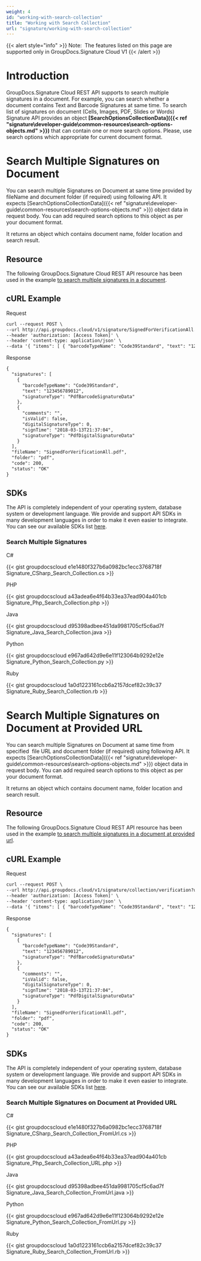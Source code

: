 ```yaml
---
weight: 4
id: "working-with-search-collection"
title: "Working with Search Collection"
url: "signature/working-with-search-collection"
---
```


{{< alert style="info" >}}
Note:  The features listed on this page are supported only in GroupDocs.Signature Cloud V1
{{< /alert >}}










# Introduction #

GroupDocs.Signature Cloud REST API supports to search multiple signatures in a document. For example, you can search whether a document contains Text and Barcode Signatures at same time. To search list of signatures on document (Cells, Images, PDF, Slides or Words) Signature API provides an object **[SearchOptionsCollectionData]({{< ref "signature\developer-guide\common-resources\search-options-objects.md" >}})** that can contain one or more search options. Please, use search options which appropriate for current document format.

# Search Multiple Signatures on Document #

You can search multiple Signatures on Document at same time provided by fileName and document folder (if required) using following API. It expects [SearchOptionsCollectionData]({{< ref "signature\developer-guide\common-resources\search-options-objects.md" >}}) object data in request body. You can add required search options to this object as per your document format.

It returns an object which contains document name, folder location and search result.

## Resource ##

The following GroupDocs.Signature Cloud REST API resource has been used in the example [to search multiple signatures in a document](https://apireference.groupdocs.cloud/signature/#!/Search/PostSearchCollection).

## cURL Example ##





 Request

```html 
curl --request POST \
--url http://api.groupdocs.cloud/v1/signature/SignedForVerificationAll.pdf/collection/search?folder#signed \
--header 'authorization: [Access Token]' \
--header 'content-type: application/json' \
--data '{ "items": [ { "barcodeTypeName": "Code39Standard", "text": "123456789012", "matchType": "Contains", "documentPageNumber": 1, "pagesSetup": { "firstPage": true, "lastPage": false, "oddPages": false, "evenPages": false, "pageNumbers": [  1 ] }, "searchAllPages": true, "OptionsType": "PdfSearchBarcodeOptionsData" }, { "documentPageNumber": 1, "pagesSetup": { "firstPage": true, "lastPage": false, "oddPages": false, "evenPages": false, "pageNumbers": [  1 ] }, "searchAllPages": true, "OptionsType": "PdfSearchDigitalOptionsData" } ] }'

 ```




 Response

```html 
{
  "signatures": [
    {
      "barcodeTypeName": "Code39Standard",
      "text": "123456789012",
      "signatureType": "PdfBarcodeSignatureData"
    },
    {
      "comments": "",
      "isValid": false,
      "digitalSignatureType": 0,
      "signTime": "2018-03-13T21:37:04",
      "signatureType": "PdfDigitalSignatureData"
    }
  ],
  "fileName": "SignedForVerificationAll.pdf",
  "folder": "pdf",
  "code": 200,
  "status": "OK"
}
 ```






## SDKs ##

The API is completely independent of your operating system, database system or development language. We provide and support API SDKs in many development languages in order to make it even easier to integrate. You can see our available SDKs list [here](https://github.com/groupdocs-signature-cloud).

### Search Multiple Signatures ###





 C#




{{< gist groupdocscloud e1e1480f327b6a0982bc1ecc3768718f Signature_CSharp_Search_Collection.cs >}}







 PHP




{{< gist groupdocscloud a43adea6e4f64b33ea37ead904a401cb Signature_Php_Search_Collection.php >}}







 Java




{{< gist groupdocscloud d95398adbee451da9981705cf5c6ad7f Signature_Java_Search_Collection.java >}}







 Python




{{< gist groupdocscloud e967ad642d9e6e11f123064b9292e12e Signature_Python_Search_Collection.py >}}







 Ruby




{{< gist groupdocscloud 1a0d1223161ccb6a2157dcef82c39c37 Signature_Ruby_Search_Collection.rb >}}









# Search Multiple Signatures on Document at Provided URL #

You can search multiple Signatures on Document at same time from specified  file URL and document folder (if required) using following API. It expects [SearchOptionsCollectionData]({{< ref "signature\developer-guide\common-resources\search-options-objects.md" >}}) object data in request body. You can add required search options to this object as per your document format.

It returns an object which contains document name, folder location and search result.

## Resource ##

The following GroupDocs.Signature Cloud REST API resource has been used in the example [to search multiple signatures in a document at provided url](https://apireference.groupdocs.cloud/signature/#!/Search/PostSearchCollectionFromUrl).

## cURL Example ##





 Request

```html 
curl --request POST \
--url http://api.groupdocs.cloud/v1/signature/collection/verification?url#https%3a%2f%2fwww.dropbox.com%2fs%2fumokluz338w4ng7%2fone-page.docx%3fdl%3d1 \
--header 'authorization: [Access Token]' \
--header 'content-type: application/json' \
--data '{ "items": [ { "barcodeTypeName": "Code39Standard", "text": "123456789012", "matchType": "Contains", "documentPageNumber": 1, "pagesSetup": { "firstPage": true, "lastPage": false, "oddPages": false, "evenPages": false, "pageNumbers": [  1 ] }, "searchAllPages": true, "OptionsType": "PdfSearchBarcodeOptionsData" }, { "documentPageNumber": 1, "pagesSetup": { "firstPage": true, "lastPage": false, "oddPages": false, "evenPages": false, "pageNumbers": [  1 ] }, "searchAllPages": true, "OptionsType": "PdfSearchDigitalOptionsData" } ] }'

 ```




 Response

```html 
{
  "signatures": [
    {
      "barcodeTypeName": "Code39Standard",
      "text": "123456789012",
      "signatureType": "PdfBarcodeSignatureData"
    },
    {
      "comments": "",
      "isValid": false,
      "digitalSignatureType": 0,
      "signTime": "2018-03-13T21:37:04",
      "signatureType": "PdfDigitalSignatureData"
    }
  ],
  "fileName": "SignedForVerificationAll.pdf",
  "folder": "pdf",
  "code": 200,
  "status": "OK"
}
 ```






## SDKs ##

The API is completely independent of your operating system, database system or development language. We provide and support API SDKs in many development languages in order to make it even easier to integrate. You can see our available SDKs list [here](https://github.com/groupdocs-signature-cloud).

### Search Multiple Signatures on Document at Provided URL ###

 





 C#




{{< gist groupdocscloud e1e1480f327b6a0982bc1ecc3768718f Signature_CSharp_Search_Collection_FromUrl.cs >}}







 PHP




{{< gist groupdocscloud a43adea6e4f64b33ea37ead904a401cb Signature_Php_Search_Collection_URL.php >}}







 Java




{{< gist groupdocscloud d95398adbee451da9981705cf5c6ad7f Signature_Java_Search_Collection_FromUrl.java >}}







 Python




{{< gist groupdocscloud e967ad642d9e6e11f123064b9292e12e Signature_Python_Search_Collection_FromUrl.py >}}







 Ruby




{{< gist groupdocscloud 1a0d1223161ccb6a2157dcef82c39c37 Signature_Ruby_Search_Collection_FromUrl.rb >}}







